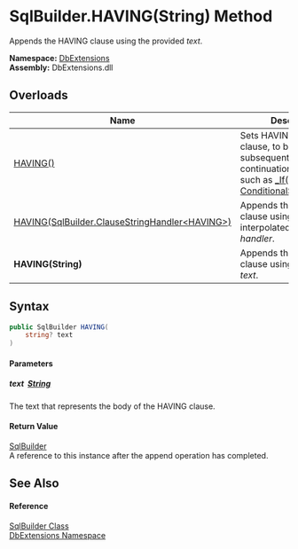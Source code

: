 SqlBuilder.HAVING(String) Method
================================
Appends the HAVING clause using the provided *text*.
  
**Namespace:** [DbExtensions][1]  
**Assembly:** DbExtensions.dll

Overloads
---------

| Name                                                   | Description                                                                                                                                         |
| ------------------------------------------------------ | --------------------------------------------------------------------------------------------------------------------------------------------------- |
| [HAVING()][2]                                          | Sets HAVING as the next clause, to be used by subsequent calls to clause continuation methods, such as [_If(Boolean, ConditionalStringHandler)][3]. |
| [HAVING(SqlBuilder.ClauseStringHandler&lt;HAVING>)][4] | Appends the HAVING clause using the provided interpolated string *handler*.                                                                         |
| **HAVING(String)**                                     | Appends the HAVING clause using the provided *text*.                                                                                                |


Syntax
------

```csharp
public SqlBuilder HAVING(
	string? text
)
```

#### Parameters

##### *text*  [String][5]
The text that represents the body of the HAVING clause.

#### Return Value
[SqlBuilder][6]  
A reference to this instance after the append operation has completed.

See Also
--------

#### Reference
[SqlBuilder Class][6]  
[DbExtensions Namespace][1]  

[1]: ../README.md
[2]: HAVING.md
[3]: _If.md
[4]: HAVING_1.md
[5]: https://learn.microsoft.com/dotnet/api/system.string
[6]: README.md